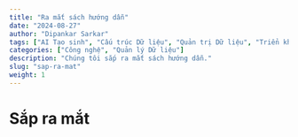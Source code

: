 ```yaml
---
title: "Ra mắt sách hướng dẫn"
date: "2024-08-27"
author: "Dipankar Sarkar"
tags: ["AI Tạo sinh", "Cấu trúc Dữ liệu", "Quản trị Dữ liệu", "Triển khai AI", "Đường ống Dữ liệu"]
categories: ["Công nghệ", "Quản lý Dữ liệu"]
description: "Chúng tôi sắp ra mắt sách hướng dẫn."
slug: "sap-ra-mat"
weight: 1
---
```


# Sắp ra mắt